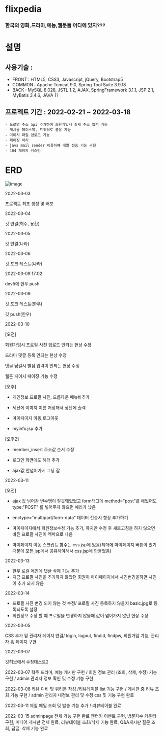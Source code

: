 # flixpedia

### 한국의 영화,드라마,예능,웹툰들 어디에 있지???

# 설명
## 사용기술 : 
 - FRONT : HTML5, CSS3, Javascript, jQuery, Bootstrap5
 - COMMON : Apache Tomcat 9.0, Spring Tool Suite 3.9.18
 - BACK : MySQL 8.028, JSTL 1.2, AJAX, SpringFramework 3.1.1, JSP 2.1, MyBatis 3.4.6, JAVA 11

## 프로젝트 기간 : 2022-02-21 ~ 2022-03-18
    - 도로명 주소 api 추가하여 회원가입시 실제 주소 입력 가능
    - 게시물 페이스북, 트위터로 공유 가능
    - 이미지 파일 업로드 가능
    - 페이징 처리
    - java mail sender 이용하여 메일 전송 기능 구현
    - 404 페이지 커스텀
    
# ERD
![image](https://user-images.githubusercontent.com/95205529/165285970-74acc45d-e0c5-492c-80bc-7285019449ef.png)

2022-03-03

프로젝트 최초 생성 및 배포



2022-03-04

깃 연결(혁주, 용환)



2022-03-05

깃 연결(나라)



2022-03-06

깃 포크 테스트(나라)


2022-03-09 17:02

dev5에 한우 push


2022-03-09

깃 포크 테스트(한우)

깃 push(한우)



2022-03-10

[오전]

회원가입시 프로필 사진 업로드 안되는 현상 수정

드라마 댓글 등록 안되는 현상 수정

댓글 남길시 별점 입력이 안되는 현상 수정

웹툰 페이지 페이징 기능 수정

[오후]

- 개인정보 프로필 사진, 드롭다운 메뉴바추가

- 세션에 이미지 이름 저장해서 상단에 출력

- 마이페이지 이동,로그아웃

- myinfo.jsp 추가

[오후2]

- member_insert 주소값 순서 수정 

- 로그인 화면에도 헤더 추가

- ajax값 안넘어가서 그냥 잠



2022-03-11

[오전]

- ajax 값 넘어감 변수명이 잘못돼있었고 form태그에 method="post"를 해뒀어도 type:"POST" 를 넣어주지 않으면 에러가 났음
- enctype="multipart/form-data" 데이터 전송시 항상 추가하기

- 마이페이지에서 회원정보수정 기능 추가, 하지만 수정 후 새로고침을 하지 않으면 바뀐 프로필 사진이 엑박으로 나옴

- 마이페이지 이동 스크립트 함수는 css.jsp에 있음(헤더에 마이페이지 버튼이 있기때문에 모든 jsp에서 공유해야해서 css.jsp에 만들었음)




2022-03-13

- 한우 로컬 메인에 댓글 삭제 기능 추가
- 지금 프로필 사진을 추가하지  않았던  회원이 마이페이지에서 사진변경을하면 사진이 추가 되지 않음





2022-03-14

- 프로필 사진 변경 되지 않는 것 수정/ 프로필 사진 등록하지 않을지 basic.jpg로 등록되도록 설정
- 회원정보 수정 할 떄 프로필을 변경하지 않을때 값이 넘어가지 않던 현상 수정



2022-03-05

CSS 추가 밑 관리자 페이지 연결/ login, logout, findid, findpw, 회원가입 기능,  관리자 홈 페이지 구현 

2022-03-07

깃허브에서 수정테스트2

2022-03-07 혁주
드라마, 예능 게시판 구현 / 회원 정보 관리 (조회, 삭제, 수정) 기능 구현 / admin 관리자 정보 확인 및 수정 기능 구현

2022-03-08
리뷰 디비 및 쿼리문 작성 /리뷰테이블 list 기능 구현 / 게시판 중 리뷰 조회 기능 구현 / admin 관리자 내정보 관리 및 수정 css 및 기능 구현 완료

2022-03-11
메일 메일 조회 및 발송 기능 추가 / 리뷰테이블 완료

2022-03-15
adminpage 전체 기능 구현 완료
엔터키 이벤트 구현, 방문자수 카운터 구현, 미디어 게시판 전체 완료, 리뷰테이블 조회/삭제 기능 완료, Q&A게시판 질문 조회, 답글, 삭제 기능 완료
